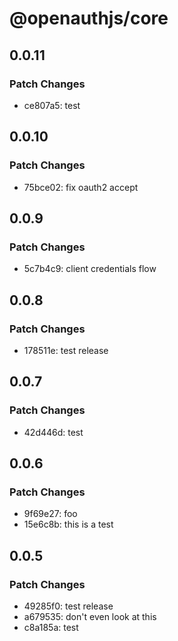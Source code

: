 # @openauthjs/core

## 0.0.11

### Patch Changes

- ce807a5: test

## 0.0.10

### Patch Changes

- 75bce02: fix oauth2 accept

## 0.0.9

### Patch Changes

- 5c7b4c9: client credentials flow

## 0.0.8

### Patch Changes

- 178511e: test release

## 0.0.7

### Patch Changes

- 42d446d: test

## 0.0.6

### Patch Changes

- 9f69e27: foo
- 15e6c8b: this is a test

## 0.0.5

### Patch Changes

- 49285f0: test release
- a679535: don't even look at this
- c8a185a: test
